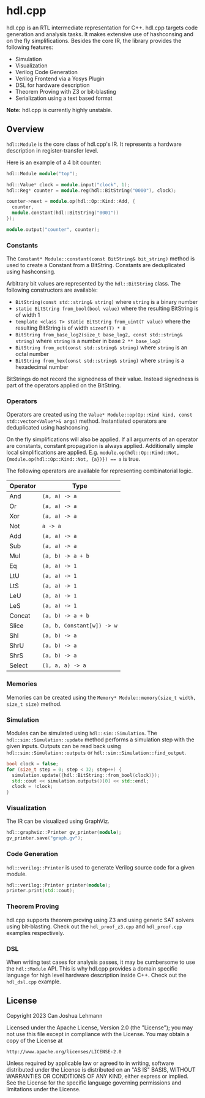# hdl.cpp

hdl.cpp is an RTL intermediate representation for C++.
hdl.cpp targets code generation and analysis tasks.
It makes extensive use of hashconsing and on the fly simplifications.
Besides the core IR, the library provides the following features:

- Simulation
- Visualization
- Verilog Code Generation
- Verilog Frontend via a Yosys Plugin
- DSL for hardware description
- Theorem Proving with Z3 or bit-blasting
- Serialization using a text based format

**Note:** hdl.cpp is currently highly unstable.

## Overview

`hdl::Module` is the core class of hdl.cpp's IR.
It represents a hardware description in register-transfer level.

Here is an example of a 4 bit counter:

```cpp
hdl::Module module("top");

hdl::Value* clock = module.input("clock", 1);
hdl::Reg* counter = module.reg(hdl::BitString("0000"), clock);

counter->next = module.op(hdl::Op::Kind::Add, {
  counter,
  module.constant(hdl::BitString("0001"))
});

module.output("counter", counter);
```

### Constants

The `Constant* Module::constant(const BitString& bit_string)` method is used to create a Constant from a BitString.
Constants are deduplicated using hashconsing.

Arbitrary bit values are represented by the `hdl::BitString` class.
The following constructors are available:

- `BitString(const std::string& string)` where `string` is a binary number
- `static BitString from_bool(bool value)` where the resulting BitString is of width 1
- `template <class T> static BitString from_uint(T value)` where the resulting BitString is of width `sizeof(T) * 8`
- `BitString from_base_log2(size_t base_log2, const std::string& string)` where `string` is a number in base `2 ** base_log2`
- `BitString from_oct(const std::string& string)` where `string` is an octal number
- `BitString from_hex(const std::string& string)` where `string` is a hexadecimal number

BitStrings do not record the signedness of their value.
Instead signedness is part of the operators applied on the BitString.

### Operators

Operators are created using the `Value* Module::op(Op::Kind kind, const std::vector<Value*>& args)` method.
Instantiated operators are deduplicated using hashconsing.

On the fly simplifications will also be applied.
If all arguments of an operator are constants, constant propagation is always applied.
Additionally simple local simplifications are applied.
E.g. `module.op(hdl::Op::Kind::Not, {module.op(hdl::Op::Kind::Not, {a})}) == a` is true.

The following operators are available for representing combinatorial logic.

| Operator | Type                       |
| -------- | -------------------------- |
| And      | `(a, a) -> a`              |
| Or       | `(a, a) -> a`              |
| Xor      | `(a, a) -> a`              |
| Not      | `a -> a`                   |
| Add      | `(a, a) -> a`              |
| Sub      | `(a, a) -> a`              |
| Mul      | `(a, b) -> a + b`          |
| Eq       | `(a, a) -> 1`              |
| LtU      | `(a, a) -> 1`              |
| LtS      | `(a, a) -> 1`              |
| LeU      | `(a, a) -> 1`              |
| LeS      | `(a, a) -> 1`              |
| Concat   | `(a, b) -> a + b`          |
| Slice    | `(a, b, Constant[w]) -> w` |
| Shl      | `(a, b) -> a`              |
| ShrU     | `(a, b) -> a`              |
| ShrS     | `(a, b) -> a`              |
| Select   | `(1, a, a) -> a`           |

### Memories

Memories can be created using the `Memory* Module::memory(size_t width, size_t size)` method.

### Simulation

Modules can be simulated using `hdl::sim::Simulation`.
The `hdl::sim::Simulation::update` method performs a simulation step with the given inputs.
Outputs can be read back using `hdl::sim::Simulation::outputs` or `hdl::sim::Simulation::find_output`.

```cpp
bool clock = false;
for (size_t step = 0; step < 32; step++) {
  simulation.update({hdl::BitString::from_bool(clock)});
  std::cout << simulation.outputs()[0] << std::endl;
  clock = !clock;
}
```

### Visualization

The IR can be visualized using GraphViz.

```cpp
hdl::graphviz::Printer gv_printer(module);
gv_printer.save("graph.gv");
```

### Code Generation

`hdl::verilog::Printer` is used to generate Verilog source code for a given module.

```cpp
hdl::verilog::Printer printer(module);
printer.print(std::cout);
```

### Theorem Proving

hdl.cpp supports theorem proving using Z3 and using generic SAT solvers using bit-blasting.
Check out the `hdl_proof_z3.cpp` and `hdl_proof.cpp` examples respectively.

### DSL

When writing test cases for analysis passes, it may be cumbersome to use the `hdl::Module` API.
This is why hdl.cpp provides a domain specific language for high level hardware description inside C++.
Check out the `hdl_dsl.cpp` example.

## License

Copyright 2023 Can Joshua Lehmann

Licensed under the Apache License, Version 2.0 (the "License");
you may not use this file except in compliance with the License.
You may obtain a copy of the License at

    http://www.apache.org/licenses/LICENSE-2.0

Unless required by applicable law or agreed to in writing, software
distributed under the License is distributed on an "AS IS" BASIS,
WITHOUT WARRANTIES OR CONDITIONS OF ANY KIND, either express or implied.
See the License for the specific language governing permissions and
limitations under the License.
